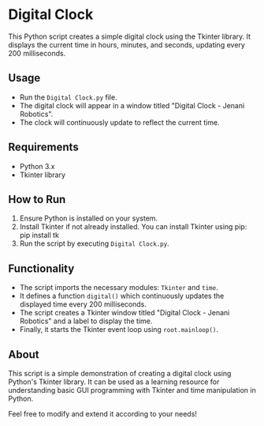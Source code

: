 # Digital Clock
This Python script creates a simple digital clock using the Tkinter library. It displays the current time in hours, minutes, and seconds, updating every 200 milliseconds.

## Usage
- Run the `Digital Clock.py` file.
- The digital clock will appear in a window titled "Digital Clock - Jenani Robotics".
- The clock will continuously update to reflect the current time.

## Requirements
- Python 3.x
- Tkinter library

## How to Run
1. Ensure Python is installed on your system.
2. Install Tkinter if not already installed. You can install Tkinter using pip:
   pip install tk
3. Run the script by executing `Digital Clock.py`.

## Functionality
- The script imports the necessary modules: `Tkinter` and `time`.
- It defines a function `digital()` which continuously updates the displayed time every 200 milliseconds.
- The script creates a Tkinter window titled "Digital Clock - Jenani Robotics" and a label to display the time.
- Finally, it starts the Tkinter event loop using `root.mainloop()`.
  
## About
This script is a simple demonstration of creating a digital clock using Python's Tkinter library. It can be used as a learning resource for understanding basic GUI programming with Tkinter and time manipulation in Python. 

Feel free to modify and extend it according to your needs!
